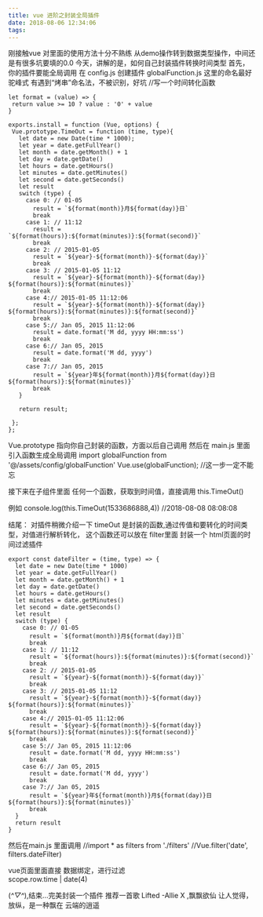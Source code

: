 ```yaml
---
title: vue 进阶之封装全局插件
date: 2018-08-06 12:34:06
tags:
---
```

刚接触vue 对里面的使用方法十分不熟练
从demo操作转到数据类型操作，中间还是有很多坑要填的0.0
今天，讲解的是，如何自己封装插件转换时间类型
首先，你的插件要能全局调用
在 config.js 创建插件  globalFunction.js  这里的命名最好驼峰式
有遇到“烤串”命名法，不被识别，好坑
 //写一个时间转化函数
 
 ```
let format = (value) => {
  return value >= 10 ? value : '0' + value
}

exports.install = function (Vue, options) {
  Vue.prototype.TimeOut = function (time, type){
    let date = new Date(time * 1000);
    let year = date.getFullYear()
    let month = date.getMonth() + 1
    let day = date.getDate()
    let hours = date.getHours()
    let minutes = date.getMinutes()
    let second = date.getSeconds()
    let result
    switch (type) {
      case 0: // 01-05
        result = `${format(month)}月${format(day)}日`
        break
      case 1: // 11:12
        result = `${format(hours)}:${format(minutes)}:${format(second)}`
        break
      case 2: // 2015-01-05
        result = `${year}-${format(month)}-${format(day)}`
        break
      case 3: // 2015-01-05 11:12
        result = `${year}-${format(month)}-${format(day)}  ${format(hours)}:${format(minutes)}`
        break
      case 4:// 2015-01-05 11:12:06
        result = `${year}-${format(month)}-${format(day)}  ${format(hours)}:${format(minutes)}:${format(second)}`
        break
      case 5:// Jan 05, 2015 11:12:06
        result = date.format('M dd, yyyy HH:mm:ss')
        break
      case 6:// Jan 05, 2015
        result = date.format('M dd, yyyy')
        break
      case 7:// Jan 05, 2015
        result = `${year}年${format(month)}月${format(day)}日  ${format(hours)}:${format(minutes)}`
        break
    }
    
    return result;

  };
};
```

Vue.prototype 指向你自己封装的函数，方面以后自己调用
然后在 main.js 里面 引入函数生成全局调用
import globalFunction from '@/assets/config/globalFunction'
Vue.use(globalFunction);   //这一步一定不能忘

接下来在子组件里面 任何一个函数，获取到时间值，直接调用
this.TimeOut()

例如  console.log(this.TimeOut(1533686888,4))  //2018-08-08  08:08:08

结尾：
对插件稍微介绍一下
timeOut 是封装的函数,通过传值和要转化的时间类型，对值进行解析转化，
这个函数还可以放在 filter里面 封装一个 html页面的时间过滤插件
```
export const dateFilter = (time, type) => {
  let date = new Date(time * 1000)
  let year = date.getFullYear()
  let month = date.getMonth() + 1
  let day = date.getDate()
  let hours = date.getHours()
  let minutes = date.getMinutes()
  let second = date.getSeconds()
  let result
  switch (type) {
    case 0: // 01-05
      result = `${format(month)}月${format(day)}日`
      break
    case 1: // 11:12
      result = `${format(hours)}:${format(minutes)}:${format(second)}`
      break
    case 2: // 2015-01-05
      result = `${year}-${format(month)}-${format(day)}`
      break
    case 3: // 2015-01-05 11:12
      result = `${year}-${format(month)}-${format(day)}  ${format(hours)}:${format(minutes)}`
      break
    case 4:// 2015-01-05 11:12:06
      result = `${year}-${format(month)}-${format(day)}  ${format(hours)}:${format(minutes)}:${format(second)}`
      break
    case 5:// Jan 05, 2015 11:12:06
      result = date.format('M dd, yyyy HH:mm:ss')
      break
    case 6:// Jan 05, 2015
      result = date.format('M dd, yyyy')
      break
    case 7:// Jan 05, 2015
      result = `${year}年${format(month)}月${format(day)}日  ${format(hours)}:${format(minutes)}`
      break
  }
  return result
}
```

然后在main.js 里面调用
//import * as filters from './filters'
//Vue.filter('date', filters.dateFilter)

vue页面里面直接 数据绑定，进行过滤  
scope.row.time | date(4)

(*^▽^*),结束...完美封装一个插件
推荐一首歌  Lifted -Allie X ,飘飘欲仙  让人觉得，放纵，是一种飘在
云端的逍遥